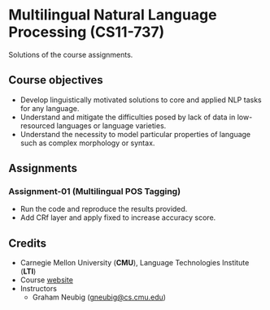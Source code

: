# Multilingual Natural Language Processing (CS11-737)

Solutions of the course assignments.

## Course objectives
* Develop linguistically motivated solutions to core and applied NLP tasks for any language.
* Understand and mitigate the difficulties posed by lack of data in low-resourced languages or language varieties.
* Understand the necessity to model particular properties of language such as complex morphology or syntax.

## Assignments
### Assignment-01 (Multilingual POS Tagging)
* Run the code and reproduce the results provided.
* Add CRf layer and apply fixed to increase accuracy score.

## Credits
* Carnegie Mellon University (**CMU**), Language Technologies Institute (**LTI**)
* Course [website](http://phontron.com/class/multiling2022/index.html)
* Instructors
  * Graham Neubig (gneubig@cs.cmu.edu)
